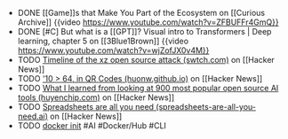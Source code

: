 - DONE [[Game]]s that Make You Part of the Ecosystem on [[Curious Archive]]
  {{video https://www.youtube.com/watch?v=ZFBUFFr4GmQ}}
- DONE [#C] But what is a [[GPT]]? Visual intro to Transformers | Deep learning, chapter 5 on [[3Blue1Brown]]
  {{video https://www.youtube.com/watch?v=wjZofJX0v4M}}
- TODO [Timeline of the xz open source attack (swtch.com)](https://news.ycombinator.com/item?id=39902241) on [[Hacker News]]
- TODO ['10 > 64, in QR Codes (huonw.github.io)](https://news.ycombinator.com/item?id=39894148) on [[Hacker News]]
- TODO [What I learned from looking at 900 most popular open source AI tools (huyenchip.com)](https://news.ycombinator.com/item?id=39709912) on [[Hacker News]]
- TODO [Spreadsheets are all you need (spreadsheets-are-all-you-need.ai)](https://news.ycombinator.com/item?id=39700256) on [[Hacker News]]
- TODO [docker init](https://docs.docker.com/reference/cli/docker/init/) #AI #Docker/Hub #CLI